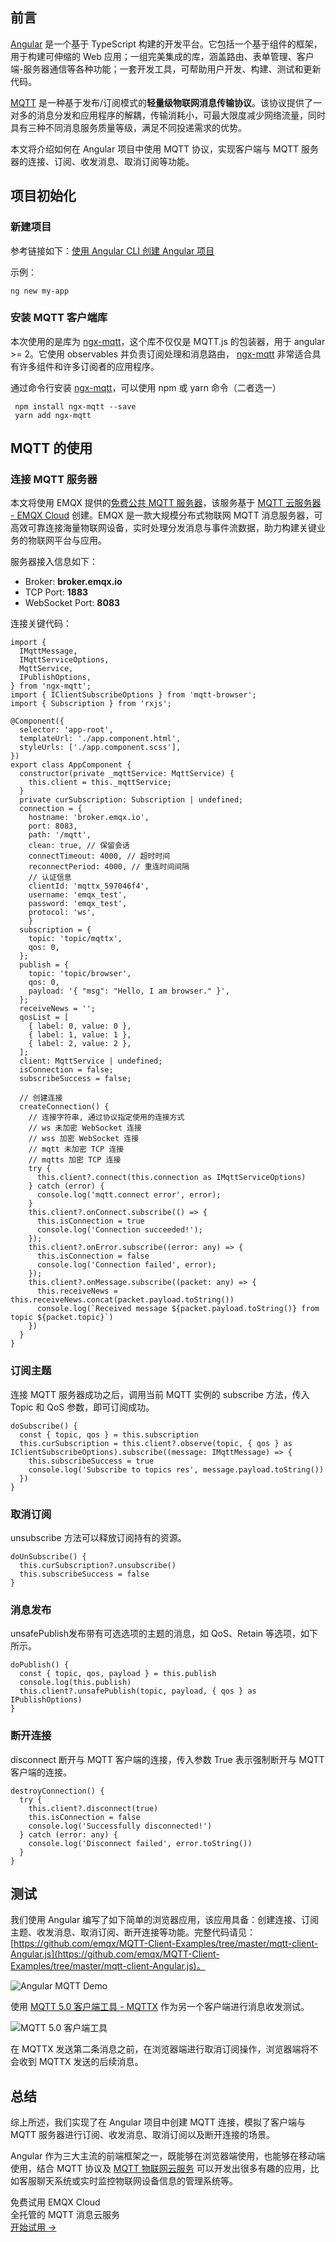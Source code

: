 ## 前言

[Angular](https://angular.io) 是一个基于 TypeScript 构建的开发平台。它包括一个基于组件的框架，用于构建可伸缩的 Web 应用；一组完美集成的库，涵盖路由、表单管理、客户端-服务器通信等各种功能；一套开发工具，可帮助用户开发、构建、测试和更新代码。

[MQTT](https://www.emqx.com/zh/mqtt-guide) 是一种基于发布/订阅模式的**轻量级物联网消息传输协议**。该协议提供了一对多的消息分发和应用程序的解耦，传输消耗小，可最大限度减少网络流量，同时具有三种不同消息服务质量等级，满足不同投递需求的优势。

本文将介绍如何在 Angular 项目中使用 MQTT 协议，实现客户端与 MQTT 服务器的连接、订阅、收发消息、取消订阅等功能。

## 项目初始化

### 新建项目

参考链接如下：[使用 Angular CLI 创建 Angular 项目](https://angular.cn/guide/setup-local#install-the-angular-cli)

示例：

```
ng new my-app
```

### 安装 MQTT 客户端库

本次使用的是库为 [ngx-mqtt](https://sclausen.github.io/ngx-mqtt/)，这个库不仅仅是 MQTT.js 的包装器，用于 angular >= 2。它使用 observables 并负责订阅处理和消息路由， [ngx-mqtt](https://sclausen.github.io/ngx-mqtt/) 非常适合具有许多组件和许多订阅者的应用程序。

通过命令行安装 [ngx-mqtt](https://sclausen.github.io/ngx-mqtt/)，可以使用 npm 或 yarn 命令（二者选一）

```
 npm install ngx-mqtt --save
 yarn add ngx-mqtt
```

## MQTT 的使用

### 连接 MQTT 服务器

本文将使用 EMQX 提供的[免费公共 MQTT 服务器](https://www.emqx.com/zh/mqtt/public-mqtt5-broker)，该服务基于 [MQTT 云服务器 - EMQX Cloud](https://www.emqx.com/zh/cloud) 创建。EMQX 是一款大规模分布式物联网 MQTT 消息服务器，可高效可靠连接海量物联网设备，实时处理分发消息与事件流数据，助力构建关键业务的物联网平台与应用。

服务器接入信息如下：

- Broker: **broker.emqx.io**
- TCP Port: **1883**
- WebSocket Port: **8083**

连接关键代码：

```
import {
  IMqttMessage,
  IMqttServiceOptions,
  MqttService,
  IPublishOptions,
} from 'ngx-mqtt';
import { IClientSubscribeOptions } from 'mqtt-browser';
import { Subscription } from 'rxjs';

@Component({
  selector: 'app-root',
  templateUrl: './app.component.html',
  styleUrls: ['./app.component.scss'],
})
export class AppComponent {
  constructor(private _mqttService: MqttService) {
    this.client = this._mqttService;
  }
  private curSubscription: Subscription | undefined;
  connection = {
    hostname: 'broker.emqx.io',
    port: 8083,
    path: '/mqtt',
    clean: true, // 保留会话
    connectTimeout: 4000, // 超时时间
    reconnectPeriod: 4000, // 重连时间间隔
    // 认证信息
    clientId: 'mqttx_597046f4',
    username: 'emqx_test',
    password: 'emqx_test',
    protocol: 'ws',
    }
  subscription = {
    topic: 'topic/mqttx',
    qos: 0,
  };
  publish = {
    topic: 'topic/browser',
    qos: 0,
    payload: '{ "msg": "Hello, I am browser." }',
  };
  receiveNews = '';
  qosList = [
    { label: 0, value: 0 },
    { label: 1, value: 1 },
    { label: 2, value: 2 },
  ];
  client: MqttService | undefined;
  isConnection = false;
  subscribeSuccess = false;

  // 创建连接
  createConnection() {
    // 连接字符串, 通过协议指定使用的连接方式
    // ws 未加密 WebSocket 连接
    // wss 加密 WebSocket 连接
    // mqtt 未加密 TCP 连接
    // mqtts 加密 TCP 连接
    try {
      this.client?.connect(this.connection as IMqttServiceOptions)
    } catch (error) {
      console.log('mqtt.connect error', error);
    }
    this.client?.onConnect.subscribe(() => {
      this.isConnection = true
      console.log('Connection succeeded!');
    });
    this.client?.onError.subscribe((error: any) => {
      this.isConnection = false
      console.log('Connection failed', error);
    });
    this.client?.onMessage.subscribe((packet: any) => {
      this.receiveNews = this.receiveNews.concat(packet.payload.toString())
      console.log(`Received message ${packet.payload.toString()} from topic ${packet.topic}`)
    })
  }
}
```

### 订阅主题

连接 MQTT 服务器成功之后，调用当前 MQTT 实例的 subscribe 方法，传入 Topic 和 QoS 参数，即可订阅成功。

```
doSubscribe() {
  const { topic, qos } = this.subscription
  this.curSubscription = this.client?.observe(topic, { qos } as IClientSubscribeOptions).subscribe((message: IMqttMessage) => {
    this.subscribeSuccess = true
    console.log('Subscribe to topics res', message.payload.toString())
  })
}
```

### 取消订阅

unsubscribe 方法可以释放订阅持有的资源。

```
doUnSubscribe() {
  this.curSubscription?.unsubscribe()
  this.subscribeSuccess = false
}
```

### 消息发布

unsafePublish发布带有可选选项的主题的消息，如 QoS、Retain 等选项，如下所示。

```
doPublish() {
  const { topic, qos, payload } = this.publish
  console.log(this.publish)
  this.client?.unsafePublish(topic, payload, { qos } as IPublishOptions)
}
```

### 断开连接

disconnect 断开与 MQTT 客户端的连接，传入参数 True 表示强制断开与 MQTT 客户端的连接。

```
destroyConnection() {
  try {
    this.client?.disconnect(true)
    this.isConnection = false
    console.log('Successfully disconnected!')
  } catch (error: any) {
    console.log('Disconnect failed', error.toString())
  }
}
```

## 测试

我们使用 Angular 编写了如下简单的浏览器应用，该应用具备：创建连接、订阅主题、收发消息、取消订阅、断开连接等功能。完整代码请见：[https://github.com/emqx/MQTT-Client-Examples/tree/master/mqtt-client-Angular.js](https://github.com/emqx/MQTT-Client-Examples/tree/master/mqtt-client-Angular.js)。

![Angular MQTT Demo](https://assets.emqx.com/images/60a0b5943d2c96c1d66a96a68e671d22.png)

使用 [MQTT 5.0 客户端工具 - MQTTX](https://mqttx.app/zh) 作为另一个客户端进行消息收发测试。

![MQTT 5.0 客户端工具](https://assets.emqx.com/images/409493dd7b27f7744a805e286a337329.png)

在 MQTTX 发送第二条消息之前，在浏览器端进行取消订阅操作，浏览器端将不会收到 MQTTX 发送的后续消息。

## 总结

综上所述，我们实现了在 Angular 项目中创建 MQTT 连接，模拟了客户端与 MQTT 服务器进行订阅、收发消息、取消订阅以及断开连接的场景。

Angular 作为三大主流的前端框架之一，既能够在浏览器端使用，也能够在移动端使用，结合 MQTT 协议及 [MQTT 物联网云服务](https://www.emqx.com/zh/cloud) 可以开发出很多有趣的应用，比如客服聊天系统或实时监控物联网设备信息的管理系统等。



<section class="promotion">
    <div>
        免费试用 EMQX Cloud
        <div class="is-size-14 is-text-normal has-text-weight-normal">全托管的 MQTT 消息云服务</div>
    </div>
    <a href="https://accounts-zh.emqx.com/signup?continue=https://cloud.emqx.com/console/deployments/0?oper=new" class="button is-gradient px-5">开始试用 →</a>
</section>
